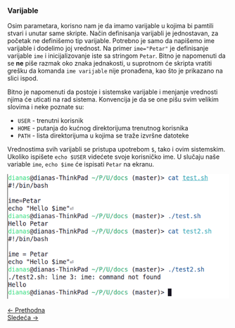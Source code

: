 <link rel="stylesheet" href="/UNIX-beginner-course/assets/css/custom.css">

### Varijable

Osim parametara, korisno nam je da imamo varijable u kojima bi pamtili stvari i unutar same skripte. Način definisanja varijabli je jednostavan, za početak ne definišemo tip varijable. Potrebno je samo da napišemo ime varijable i dodelimo joj vrednost. Na primer `ime="Petar"` je definisanje varijable `ime` i inicijalizovanje iste sa stringom `Petar`. Bitno je napomenuti da se **ne** piše razmak oko znaka jednakosti, u suprotnom će skripta vratiti grešku da komanda `ime varijable` nije pronađena, kao što je prikazano na slici ispod.

Bitno je napomenuti da postoje i sistemske varijable i menjanje vrednosti njima će uticati na rad sistema. Konvencija je da se one pišu svim velikim slovima i neke poznate su:
  * `USER` - trenutni korisnik
  * `HOME` - putanja do kućnog direktorijuma trenutnog korisnika
  * `PATH` - lista direktorijuma u kojima se traže izvršne datoteke

Vrednostima svih varijabli se pristupa upotrebom `$`, tako i ovim sistemskim. Ukoliko ispišete `echo $USER` videćete svoje korisničko ime. U slučaju naše variable `ime`, `echo $ime` će ispisati `Petar` na ekranu.

![razmak u inicijalizaciji varijabli](../assets/diagrams/razmak_definisanje_varijabli.png)

<div class="nav-buttons-wrapper">
  <div class="nav-left">
    <a href="6_5-parametri.html" class="button-nav">← Prethodna</a>
  </div>
  <div class="nav-right">
    <a href="6_7-read.html" class="button-nav">Sledeća →</a>
  </div>
</div>